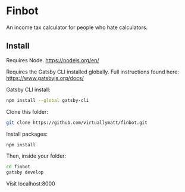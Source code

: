 # Finbot
An income tax calculator for people who hate calculators.

## Install
Requires Node. https://nodejs.org/en/

Requires the Gatsby CLI installed globally. Full instructions found here: https://www.gatsbyjs.org/docs/

Gatsby CLI install:
```sh
npm install --global gatsby-cli
```

Clone this folder:
```sh
git clone https://github.com/virtuallymatt/finbot.git
```

Install packages:
```sh
npm install
```

Then, inside your folder:
```sh
cd finbot
gatsby develop
```
Visit localhost:8000
